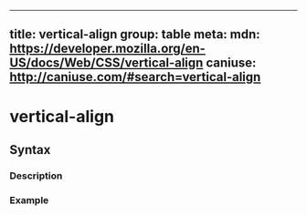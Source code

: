 
  ---
  title: vertical-align
  group: table
  meta:
    mdn: https://developer.mozilla.org/en-US/docs/Web/CSS/vertical-align
    caniuse: http://caniuse.com/#search=vertical-align
  ---

  # vertical-align
  <!--- Introduction for vertical-align, keep it brief and set the overall context -->

  ## Syntax
  <!--- Introduce the various syntax for vertical-align -->

  ### Description
  <!--- For each major section of syntax, provide a description explaining its usage further -->

  ### Example
  <!--- Provide code examples for the syntax block you're currently describing -->